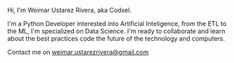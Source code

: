 Hi, I'm Weimar Ustarez Rivera, aka Codxel.

I'm a Python Developer interested into Artificial Inteligence, from the ETL to the ML, I'm specialized on Data Science.
I'm ready to collaborate and learn about the best practices code the future of the technology and computers.

Contact me on weimar.ustarezrivera@gmail.com
